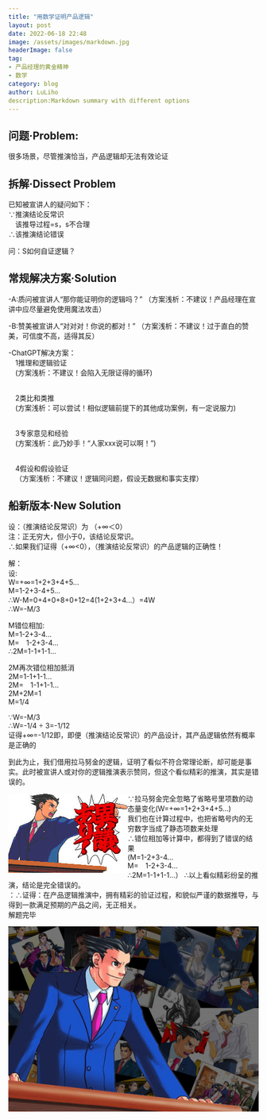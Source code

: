 ```yaml
---
title: "用数学证明产品逻辑"
layout: post
date: 2022-06-18 22:48
image: /assets/images/markdown.jpg
headerImage: false
tag:
- 产品经理的黄金精神
- 数学
category: blog
author: LuLiho
description:Markdown summary with different options
---
```


## 问题·Problem:
很多场景，尽管推演恰当，产品逻辑却无法有效论证

## 拆解·Dissect Problem
<p>已知被宣讲人的疑问如下：
<br>∵推演结论反常识
<br>&emsp;该推导过程=s，s不合理
<br>∴该推演结论错误</p>

<p>问：S如何自证逻辑？</p>

## 常规解决方案·Solution
-A:质问被宣讲人“那你能证明你的逻辑吗？”
（方案浅析：不建议！产品经理在宣讲中应尽量避免使用魔法攻击）

-B:赞美被宣讲人“对对对！你说的都对！”
（方案浅析：不建议！过于直白的赞美，可信度不高，适得其反）

-ChatGPT解决方案：
<br>&emsp;1推理和逻辑验证
<br>&emsp;(方案浅析：不建议！会陷入无限证得的循环)
  
<br>&emsp;2类比和类推
<br>&emsp;(方案浅析：可以尝试！相似逻辑前提下的其他成功案例，有一定说服力)
  
<br>&emsp;3专家意见和经验
<br>&emsp;(方案浅析：此乃妙手！“人家xxx说可以啊！”)
  
<br>&emsp;4假设和假设验证
<br>&emsp;（方案浅析：不建议！逻辑同问题，假设无数据和事实支撑）

## 船新版本·New Solution
<p>设：（推演结论反常识）为 （+∞＜0）
<br>注：正无穷大，但小于0，该结论反常识。
<br>∴如果我们证得（+∞<0），（推演结论反常识）的产品逻辑的正确性！</p>

<p>解：
<br>设:
<br>W=+∞=1+2+3+4+5...
<br>M=1-2+3-4+5...
<br>∴W-M=0+4+0+8+0+12=4(1+2+3+4...）=4W
<br>∴W=-M/3</p>

<p>M错位相加:
<br>M=1-2+3-4...
<br>M=&emsp;1-2+3-4...
<br>∴2M=1-1+1-1...</p>

<p>2M再次错位相加抵消
<br>2M=1-1+1-1...
<br>2M=&emsp;1-1+1-1...
<br>2M+2M=1
<br>M=1/4</p>

<p>∵W=-M/3
<br>∴W=-1/4 ÷ 3=-1/12
<br>证得+∞=-1/12<O
<br>即，即便（推演结论反常识）的产品设计，其产品逻辑依然有概率是正确的</p>

<p>到此为止，我们借用拉马努金的逻辑，证明了看似不符合常理论断，却可能是事实。此时被宣讲人或对你的逻辑推演表示赞同，但这个看似精彩的推演，其实是错误的。</p>

<img src="/assets/images/nizhuan01.jpeg" style="float: inline-start;">

<p>∵拉马努金完全忽略了省略号里项数的动态量变化(W=+∞=1+2+3+4+5...) 
<br>我们也在计算过程中，也把省略号内的无穷数字当成了静态项数来处理
<br>∴错位相加等计算中，都得到了错误的结果
<br>(M=1-2+3-4...
<br>M=&emsp;1-2+3-4...
<br>∴2M=1-1+1-1...）
∴以上看似精彩纷呈的推演，结论是完全错误的。
<br>：∴证得：在产品逻辑推演中，拥有精彩的验证过程，和貌似严谨的数据推导，与得到一款满足预期的产品之间，无正相关。
<br>解题完毕</p>

<img src="/assets/images/nizhuan02.png" style="float: inline-start;">

